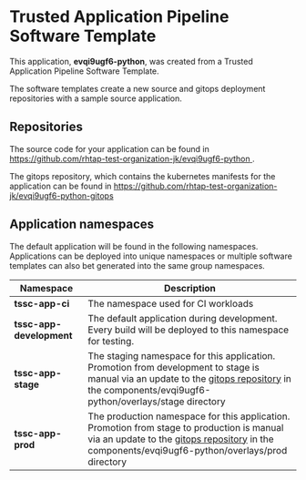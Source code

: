 # Trusted Application Pipeline Software Template

This application, **evqi9ugf6-python**, was created from a Trusted Application Pipeline Software Template.

The software templates create a new source and gitops deployment repositories with a sample source application. 

## Repositories

The source code for your application can be found in [https://github.com/rhtap-test-organization-jk/evqi9ugf6-python ](https://github.com/rhtap-test-organization-jk/evqi9ugf6-python ).
 
The gitops repository, which contains the kubernetes manifests for the application can be found in 
[https://github.com/rhtap-test-organization-jk/evqi9ugf6-python-gitops ](https://github.com/rhtap-test-organization-jk/evqi9ugf6-python-gitops ) 

## Application namespaces 

The default application will be found in the following namespaces. Applications can be deployed into unique namespaces or multiple software templates can also bet generated into the same group namespaces.  

|  Namespace   |  Description   |  
| -------- | -------- |
| **tssc-app-ci** | The namespace used for CI workloads |
| **tssc-app-development** | The default application during development. Every build will be deployed to this namespace for testing. |
| **tssc-app-stage** | The staging namespace for this application. Promotion from development to stage is manual via an update to the [gitops repository](https://github.com/rhtap-test-organization-jk/evqi9ugf6-python-gitops ) in the components/evqi9ugf6-python/overlays/stage directory |
| **tssc-app-prod** | The production namespace for this application. Promotion from stage to production is manual via an update to the [gitops repository](https://github.com/rhtap-test-organization-jk/evqi9ugf6-python-gitops ) in the components/evqi9ugf6-python/overlays/prod directory |